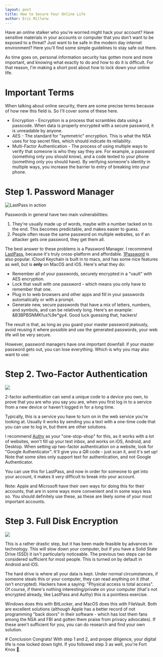```yaml
---
layout: post
title: How to Secure Your Online Life
author: Eric Millerw
---
```


Have an online stalker who you're worried might hack your account? Have sensitive materials in your accounts or computer
that you don't want to be exposed to a threat? Just want to be safe in the modern day internet environment? Here you'll
find some simple guidelines to stay safe out there.

As time goes on, personal information security has gotten more and more important, and knowing what exactly to do and
how to do it is difficult. For that reason, I'm making a short post about how to lock down your online life.

# Important Terms
When talking about online security, there are some precise terms because of how new this field is. So I'll cover some of
these here.

* Encryption - Encryption is a process that scrambles data using a passcode. When data is properly encrypted with a secure password, it is unreadable by anyone.
* AES - The standard for "symmetric" encryption. This is what the NSA uses for top secret files, which should indicate its reliability.
* Multi-Factor Authentication - The process of using multiple ways to verify that someone is who they say they are. For example,  a password (something only you should know), and a code texted to your phone (something only you should have). By verifying someone's identity in multiple ways, you increase the barrier to entry of breaking into your phone.

# Step 1. Password Manager
![LastPass in action](/{{site.post_images_path}}/2017-01-17-LastPass.png)

Passwords in general have two main vulnerabilities:

1. They're usually made up of words, maybe with a number tacked on to the end. This becomes predictable, and makes easier to guess.
2. People often reuse the same password on multiple websites, so if an attacker gets one password, they get them all.

The best answer to these problems is a Password Manager. I recommend [LastPass](https://lastpass.com), because it's truly cross-platform and affordable. [1Password](https://1password.com) is also popular. iCloud Keychain is built in to macs, and has some nice features as well, but is **only** on MacOS and iOS. Here's what they do:

* Remember all of your passwords, securely encrypted in a "vault" with AES encryption.
* Lock that vault with one password - which means you only have to remember that one.
* Plug in to web browsers and other apps and fill in your passwords automatically or with a prompt.
* Generate new, secure passwords that have a mix of letters, numbers, and symbols, and can be relatively long. Here's an example: &B3BPBSNMKfus%9e*gy4. Good luck guessing that, hackers!

The result is that, as long as you guard your master password jealously, avoid reusing it where possible and use the generated passwords, your web life will be very secure.

However, password managers have one important downfall: if your master password gets out, you can lose everything. Which is why you may also want to use:

# Step 2. Two-Factor Authentication
<div class="col-md-12">
<img src="/{{site.post_images_path}}/2017-01-17-Authy.PNG" class="col-md-6">

2-factor authentication can send a unique code to a device you own, to prove that you are who you say you are, when you first log in to a service from a new device or haven't logged in for a long time.

Typically, this is a service you have to turn on in the web service you're looking at. Usually it works by sending you a text with a one-time code that you can use to log in, but there are other solutions.

I recommend <a href="https://www.authy.com">Authy</a> as your "one-stop-shop" for this, as it works with a lot of websites, won't fill up your text inbox, and works on iOS, Android, and Desktop. When setting up two-factor authentication on a website, look for "Google Authenticator". It'll give you a QR code - just scan it, and it's set up! Note that some sites only support text for authentication, and not Google Authenticator.

You can use this for LastPass, and now in order for someone to get into your account, it makes it *very* difficult to break into your account.

Note: Apple and Microsoft have their own ways for doing this for their accounts, that are in some ways more convenient and in some ways less so.
You should definitely use these, as these are likely some of your most important accounts.
</div>

# Step 3. Full Disk Encryption
<div class="col-md-12">
<img src="/{{site.post_images_path}}/2017-01-17-FileVault.png" class="col-md-8">

This is a rather drastic step, but it has been made feasible by advances in technology. This will slow down your computer, but if you have a Solid State Drive (SSD) it isn't particularly noticeable. The previous two steps can be considered sufficient for most people. This is turned on by default in Android and iOS.

The hard drive is where all your data is kept. Under normal circumstances, if someone steals this or your computer, they can read anything on it (that isn't encrypted). Hackers have a saying: "Physical access is total access". Of course, if there's nothing interesting/private on your computer (that's not encrypted already, like LastPass and Authy) this is a pointless exercise.

Windows does this with BitLocker, and MacOS does this with FileVault. Both are excellent solutions (although Apple has a better record of not programming "back doors" in their software - which has lost them fans among the NSA and FBI and gotten them praise from privacy advocates). If these aren't sufficient for you, you can do research and find your own solution.
</div>
# Conclusion
Congrats! With step 1 and 2, and proper diligence, your digital life is now locked down tight. If you followed step 3 as well, you're Fort Knox 🎉.